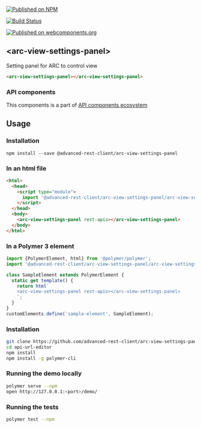 [![Published on NPM](https://img.shields.io/npm/v/@advanced-rest-client/arc-view-settings-panel.svg)](https://www.npmjs.com/package/@advanced-rest-client/arc-view-settings-panel)

[![Build Status](https://travis-ci.org/advanced-rest-client/arc-view-settings-panel.svg?branch=stage)](https://travis-ci.org/advanced-rest-client/arc-view-settings-panel)

[![Published on webcomponents.org](https://img.shields.io/badge/webcomponents.org-published-blue.svg)](https://www.webcomponents.org/element/advanced-rest-client/arc-view-settings-panel)

## &lt;arc-view-settings-panel&gt;

Setting panel for ARC to control view


```html
<arc-view-settings-panel></arc-view-settings-panel>
```

### API components

This components is a part of [API components ecosystem](https://elements.advancedrestclient.com/)

## Usage

### Installation
```
npm install --save @advanced-rest-client/arc-view-settings-panel
```

### In an html file

```html
<html>
  <head>
    <script type="module">
      import '@advanced-rest-client/arc-view-settings-panel/arc-view-settings-panel.js';
    </script>
  </head>
  <body>
    <arc-view-settings-panel rest-apis></arc-view-settings-panel>
  </body>
</html>
```

### In a Polymer 3 element

```js
import {PolymerElement, html} from '@polymer/polymer';
import '@advanced-rest-client/arc-view-settings-panel/arc-view-settings-panel.js';

class SampleElement extends PolymerElement {
  static get template() {
    return html`
    <arc-view-settings-panel rest-apis></arc-view-settings-panel>
    `;
  }
}
customElements.define('sample-element', SampleElement);
```

### Installation

```sh
git clone https://github.com/advanced-rest-client/arc-view-settings-panel
cd api-url-editor
npm install
npm install -g polymer-cli
```

### Running the demo locally

```sh
polymer serve --npm
open http://127.0.0.1:<port>/demo/
```

### Running the tests
```sh
polymer test --npm
```

